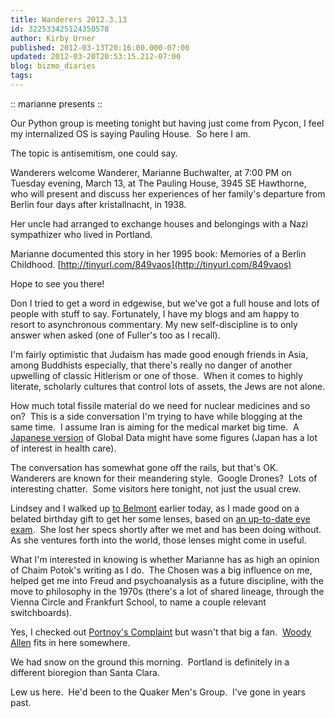 ```yaml
---
title: Wanderers 2012.3.13
id: 322533425124350578
author: Kirby Urner
published: 2012-03-13T20:16:00.000-07:00
updated: 2012-03-20T20:53:15.212-07:00
blog: bizmo_diaries
tags: 
---
```


[](http://www.flickr.com/photos/17157315@N00/6995308119/)

:: marianne presents ::

Our Python group is meeting tonight but having just come from Pycon, I feel my internalized OS is saying Pauling House.  So here I am.

The topic is antisemitism, one could say.

Wanderers welcome Wanderer, Marianne Buchwalter, at 7:00 PM on Tuesday evening, March 13, at The Pauling House, 3945 SE Hawthorne, who will present and discuss her experiences of her family's departure from Berlin four days after kristallnacht, in 1938.

Her uncle had arranged to exchange houses and belongings with a Nazi sympathizer who lived in Portland.

Marianne documented this story in her 1995 book: Memories of a Berlin Childhood. [http://tinyurl.com/849vaos](http://tinyurl.com/849vaos)

Hope to see you there!

Don
I tried to get a word in edgewise, but we've got a full house and lots of people with stuff to say.  Fortunately, I have my blogs and am happy to resort to asynchronous commentary.  My new self-discipline is to only answer when asked (one of Fuller's too as I recall).

I'm fairly optimistic that Judaism has made good enough friends in Asia, among Buddhists especially, that there's really no danger of another upwelling of classic Hitlerism or one of those.  When it comes to highly literate, scholarly cultures that control lots of assets, the Jews are not alone.

How much total fissile material do we need for nuclear medicines and so on?  This is a side conversation I'm trying to have while blogging at the same time.  I assume Iran is aiming for the medical market big time.  A [Japanese version](http://coffeeshopsnet.blogspot.com/2009/02/outreach-to-japan.html) of Global Data might have some figures (Japan has a lot of interest in health care).

The conversation has somewhat gone off the rails, but that's OK.  Wanderers are known for their meandering style.  Google Drones?  Lots of interesting chatter.  Some visitors here tonight, not just the usual crew.

Lindsey and I walked up [to Belmont](http://www.flickr.com/photos/17157315@N00/3182545429/) earlier today, as I made good on a belated birthday gift to get her some lenses, based on [an up-to-date eye exam](http://controlroom.blogspot.com/2008/12/industrial-scale.html).  She lost her specs shortly after we met and has been doing without.  As she ventures forth into the world, those lenses might come in useful.

What I'm interested in knowing is whether Marianne has as high an opinion of Chaim Potok's writing as I do.  The Chosen was a big influence on me, helped get me into Freud and psychoanalysis as a future discipline, with the move to philosophy in the 1970s (there's a lot of shared lineage, through the Vienna Circle and Frankfurt School, to name a couple relevant switchboards).

Yes, I checked out [Portnoy's Complaint](http://en.wikipedia.org/wiki/Portnoy%27s_Complaint) but wasn't that big a fan.  [Woody Allen](http://controlroom.blogspot.com/2009/05/flash-back.html) fits in here somewhere.

We had snow on the ground this morning.  Portland is definitely in a different bioregion than Santa Clara.

Lew us here.  He'd been to the Quaker Men's Group.  I've gone in years past.

[](http://www.flickr.com/photos/17157315@N00/6849185908/)